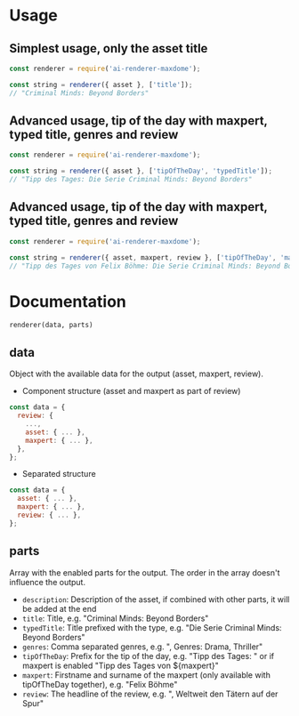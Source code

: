 # Usage

## Simplest usage, only the asset title

```javascript
const renderer = require('ai-renderer-maxdome');

const string = renderer({ asset }, ['title']);
// "Criminal Minds: Beyond Borders"
```

## Advanced usage, tip of the day with maxpert, typed title, genres and review

```javascript
const renderer = require('ai-renderer-maxdome');

const string = renderer({ asset }, ['tipOfTheDay', 'typedTitle']);
// "Tipp des Tages: Die Serie Criminal Minds: Beyond Borders"
```

## Advanced usage, tip of the day with maxpert, typed title, genres and review

```javascript
const renderer = require('ai-renderer-maxdome');

const string = renderer({ asset, maxpert, review }, ['tipOfTheDay', 'maxpert', 'typedTitle', 'review']);
// "Tipp des Tages von Felix Böhme: Die Serie Criminal Minds: Beyond Borders, Weltweit den Tätern auf der Spur"
```

# Documentation

`renderer(data, parts)`

## data

Object with the available data for the output (asset, maxpert, review).

* Component structure (asset and maxpert as part of review)

```javascript
const data = { 
  review: { 
    ...,
    asset: { ... }, 
    maxpert: { ... }, 
  }, 
};
```

* Separated structure

```javascript
const data = { 
  asset: { ... }, 
  maxpert: { ... }, 
  review: { ... }, 
};
```

## parts

Array with the enabled parts for the output. The order in the array doesn't influence the output.

* `description`: Description of the asset, if combined with other parts, it will be added at the end
* `title`: Title, e.g. "Criminal Minds: Beyond Borders"
* `typedTitle`: Title prefixed with the type, e.g. "Die Serie Criminal Minds: Beyond Borders"
* `genres`: Comma separated genres, e.g. ", Genres: Drama, Thriller"
* `tipOfTheDay`: Prefix for the tip of the day, e.g. "Tipp des Tages: " or if maxpert is enabled "Tipp des Tages von ${maxpert}"
* `maxpert`: Firstname and surname of the maxpert (only available with tipOfTheDay together), e.g. "Felix Böhme"
* `review`: The headline of the review, e.g. ", Weltweit den Tätern auf der Spur"
